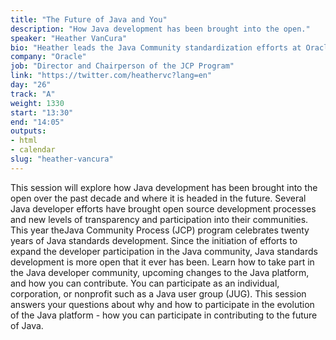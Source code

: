 ```yaml
---
title: "The Future of Java and You"
description: "How Java development has been brought into the open."
speaker: "Heather VanCura"
bio: "Heather leads the Java Community standardization efforts at Oracle, and is a leader of the global community driven adoption user group programs. She is Chairperson of the Java Community Process (JCP) program. In this role she drives the efforts to transform the JCP program and broaden participation and diversity in the community. She is passionate about Java, women in technology and developer communities, serving as an International speaker and community organizer of developer hack days around the world. She resides in the San Francisco Bay Area, California USA and enjoys trying new sports and fitness activities in her free time."
company: "Oracle"
job: "Director and Chairperson of the JCP Program"
link: "https://twitter.com/heathervc?lang=en"
day: "26"
track: "A"
weight: 1330
start: "13:30"
end: "14:05"
outputs:
- html
- calendar
slug: "heather-vancura"
---
```


This session will explore how Java development has been brought into the open over the past decade and where it is headed in the future. Several Java developer efforts have brought open source development processes and new levels of transparency and participation into their communities. This year theJava Community Process (JCP) program celebrates twenty years of Java standards development. Since the initiation of efforts to expand the developer participation in the Java community, Java standards development is more open that it ever has been. Learn how to take part in the Java developer community, upcoming changes to the Java platform, and how you can contribute. You can participate as an individual, corporation, or nonprofit such as a Java user group (JUG). This session answers your questions about why and how to participate in the evolution of the Java platform - how you can participate in contributing to the future of Java.